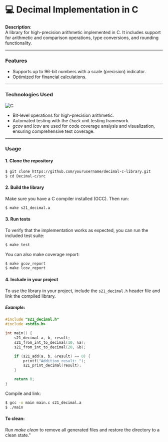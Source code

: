 # 💻 Decimal Implementation in C

**Description**:  
A library for high-precision arithmetic implemented in C. It includes support for arithmetic and comparison operations, type conversions, and rounding functionality.

---

### **Features**
- Supports up to 96-bit numbers with a scale (precision) indicator.
- Optimized for financial calculations.

---

### **Technologies Used**
![C](https://img.shields.io/badge/C-A8B9CC?style=for-the-badge&logo=c&logoColor=white)
- Bit-level operations for high-precision arithmetic.
- Automated testing with the `Check` unit testing framework.
- _gcov_ and _lcov_ are used for code coverage analysis and visualization, ensuring comprehensive test coverage.

---

### **Usage**

#### **1. Clone the repository**
```bash
$ git clone https://github.com/yourusername/decimal-c-library.git
$ cd Decimal-c/src
```

#### **2. Build the library**
Make sure you have a C compiler installed (GCC). Then run:
```bash
$ make s21_decimal.a
```

#### **3. Run tests**
To verify that the implementation works as expected, you can run the included test suite:
```bash
$ make test
```
You can also make coverage report:
```bash
$ make gcov_report
$ make lcov_report
```

#### **4. Include in your project**
To use the library in your project, include the `s21_decimal.h` header file and link the compiled library.

##### Example:
```c
#include "s21_decimal.h"
#include <stdio.h>

int main() {
    s21_decimal a, b, result;
    s21_from_int_to_decimal(10, &a);
    s21_from_int_to_decimal(20, &b);

    if (s21_add(a, b, &result) == 0) {
        printf("Addition result: ");
        s21_print_decimal(result);
    }

    return 0;
}
```

Compile and link:
```bash
$ gcc -o main main.c s21_decimal.a
$ ./main
```

#### To clean:
Run _make clean_ to remove all generated files and restore the directory to a clean state."
